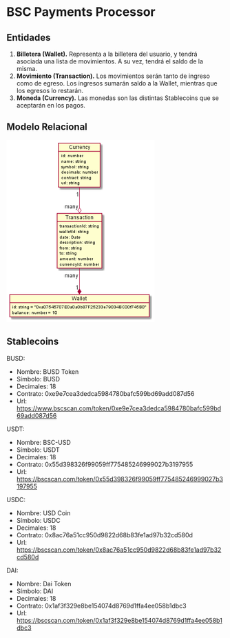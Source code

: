 # BSC Payments Processor

## Entidades

1. **Billetera (Wallet).** Representa a la billetera del usuario, y tendrá asociada una lista de movimientos. A su vez, tendrá el saldo de la misma.
2. **Movimiento (Transaction).** Los movimientos serán tanto de ingreso como de egreso. Los ingresos sumarán saldo a la Wallet, mientras que los egresos lo restarán.
3. **Moneda (Currency).** Las monedas son las distintas Stablecoins que se aceptarán en los pagos.

## Modelo Relacional
![Entidades](./entidades.png)

## Stablecoins

BUSD:
* Nombre: BUSD Token
* Símbolo: BUSD
* Decimales: 18
* Contrato: 0xe9e7cea3dedca5984780bafc599bd69add087d56
* Url: https://www.bscscan.com/token/0xe9e7cea3dedca5984780bafc599bd69add087d56
  
USDT:
* Nombre: BSC-USD
* Símbolo: USDT
* Decimales: 18
* Contrato: 0x55d398326f99059ff775485246999027b3197955
* Url: https://bscscan.com/token/0x55d398326f99059ff775485246999027b3197955

USDC:
* Nombre: USD Coin
* Símbolo: USDC
* Decimales: 18
* Contrato: 0x8ac76a51cc950d9822d68b83fe1ad97b32cd580d
* Url: https://bscscan.com/token/0x8ac76a51cc950d9822d68b83fe1ad97b32cd580d

DAI:
* Nombre: Dai Token
* Símbolo: DAI
* Decimales: 18
* Contrato: 0x1af3f329e8be154074d8769d1ffa4ee058b1dbc3
* Url: https://bscscan.com/token/0x1af3f329e8be154074d8769d1ffa4ee058b1dbc3